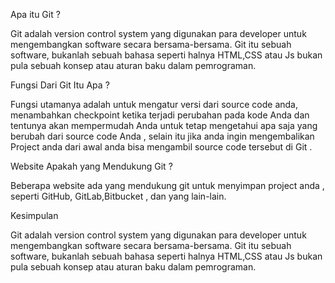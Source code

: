
Apa itu Git ?

Git adalah version control system yang digunakan para developer untuk mengembangkan software secara bersama-bersama.  Git itu sebuah software, bukanlah sebuah bahasa seperti halnya HTML,CSS atau Js bukan pula sebuah konsep atau aturan baku dalam pemrograman.

Fungsi Dari Git Itu Apa ?

Fungsi utamanya adalah untuk mengatur versi dari source code anda, menambahkan checkpoint ketika terjadi perubahan pada kode Anda dan tentunya akan mempermudah Anda untuk tetap mengetahui apa saja yang berubah dari source code Anda , selain itu jika anda ingin mengembalikan Project anda dari awal anda bisa mengambil source code tersebut di Git .

Website Apakah yang Mendukung Git ?

Beberapa website ada yang mendukung git untuk menyimpan project anda , seperti GitHub, GitLab,Bitbucket , dan yang lain-lain.

Kesimpulan

Git adalah version control system yang digunakan para developer untuk mengembangkan software secara bersama-bersama.  Git itu sebuah software, bukanlah sebuah bahasa seperti halnya HTML,CSS atau Js bukan pula sebuah konsep atau aturan baku dalam pemrograman.